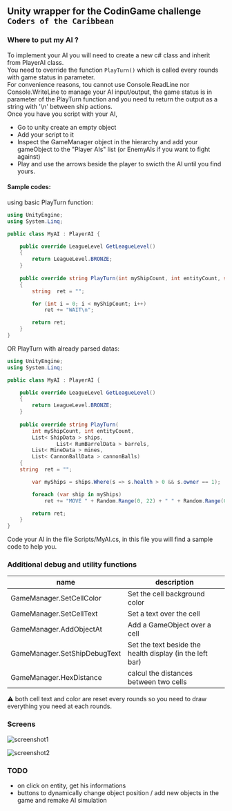 ## Unity wrapper for the CodinGame challenge `Coders of the Caribbean`

### Where to put my AI ?
To implement your AI you will need to create a new c# class and inherit from PlayerAI class.  
You need to override the function `PlayTurn()` which is called every rounds with game status in parameter.  
For convenience reasons, tou cannot use Console.ReadLine nor Console.WriteLine to manage your AI input/output, the game status is in parameter of the PlayTurn function and you need tu return the output as a string with '\n' between ship actions.  
Once you have you script with your AI,
+ Go to unity create an empty object
+ Add your script to it
+ Inspect the GameManager object in the hierarchy and add your gameObject to the "Player AIs" list (or EnemyAIs if you want to fight against)
+ Play and use the arrows beside the player to swicth the AI until you find yours.

#### Sample codes:

using basic PlayTurn function:
```csharp
using UnityEngine;
using System.Linq;

public class MyAI : PlayerAI {

    public override LeagueLevel GetLeagueLevel()
    {
        return LeagueLevel.BRONZE;
    }
    
    public override string PlayTurn(int myShipCount, int entityCount, string[] inputs)
    {
        string  ret = "";

        for (int i = 0; i < myShipCount; i++)
            ret += "WAIT\n";

        return ret;
    }
}
```

OR PlayTurn with already parsed datas:
```csharp
using UnityEngine;
using System.Linq;

public class MyAI : PlayerAI {

    public override LeagueLevel GetLeagueLevel()
    {
        return LeagueLevel.BRONZE;
    }
    
	public override string PlayTurn(
		int myShipCount, int entityCount,
		List< ShipData > ships,
                List< RumBarrelData > barrels,
		List< MineData > mines,
		List< CannonBallData > cannonBalls)
	{
	string	ret = "";

        var myShips = ships.Where(s => s.health > 0 && s.owner == 1);

        foreach (var ship in myShips)
            ret += "MOVE " + Random.Range(0, 22) + " " + Random.Range(0, 20) + "\n";

        return ret;
    }
}

```

Code your AI in the file Scripts/MyAI.cs, in this file you will find a sample code to help you.  

### Additional debug and utility functions

name | description
--- | ---
GameManager.SetCellColor | Set the cell background color
GameManager.SetCellText | Set a text over the cell
GameManager.AddObjectAt | Add a GameObject over a cell
GameManager.SetShipDebugText | Set the text beside the health display (in the left bar)
GameManager.HexDistance | calcul the distances between two cells

:warning: both cell text and color are reset every rounds so you need to draw everything you need at each rounds.

### Screens
![screenshot1](https://image.noelshack.com/fichiers/2017/16/1492714606-screen-shot-2017-04-20-at-8-35-21-pm.png)

![screenshot2](https://image.noelshack.com/fichiers/2017/16/1492714572-screen-shot-2017-04-20-at-8-54-52-pm.png)

### TODO
+ on click on entity, get his informations
+ buttons to dynamically change object position / add new objects in the game and remake AI simulation
